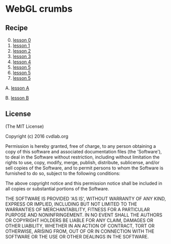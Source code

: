 # WebGL crumbs

## Recipe

0. [lesson 0](lesson-0/index.html)
1. [lesson 1](lesson-1/index.html)
2. [lesson 2](lesson-2/index.html)
3. [lesson 3](lesson-3/index.html)
4. [lesson 4](lesson-4/index.html)
5. [lesson 5](lesson-5/index.html)
6. [lesson 5](lesson-6/index.html)
7. [lesson 5](lesson-7/index.html)

A. [lesson A](lesson-A/index.html)

B. [lesson B](lesson-B/index.html)

## License

(The MIT License)

Copyright (c) 2016 cvdlab.org

Permission is hereby granted, free of charge, to any person obtaining
a copy of this software and associated documentation files (the
'Software'), to deal in the Software without restriction, including
without limitation the rights to use, copy, modify, merge, publish,
distribute, sublicense, and/or sell copies of the Software, and to
permit persons to whom the Software is furnished to do so, subject to
the following conditions:

The above copyright notice and this permission notice shall be
included in all copies or substantial portions of the Software.

THE SOFTWARE IS PROVIDED 'AS IS', WITHOUT WARRANTY OF ANY KIND,
EXPRESS OR IMPLIED, INCLUDING BUT NOT LIMITED TO THE WARRANTIES OF
MERCHANTABILITY, FITNESS FOR A PARTICULAR PURPOSE AND NONINFRINGEMENT.
IN NO EVENT SHALL THE AUTHORS OR COPYRIGHT HOLDERS BE LIABLE FOR ANY
CLAIM, DAMAGES OR OTHER LIABILITY, WHETHER IN AN ACTION OF CONTRACT,
TORT OR OTHERWISE, ARISING FROM, OUT OF OR IN CONNECTION WITH THE
SOFTWARE OR THE USE OR OTHER DEALINGS IN THE SOFTWARE.
